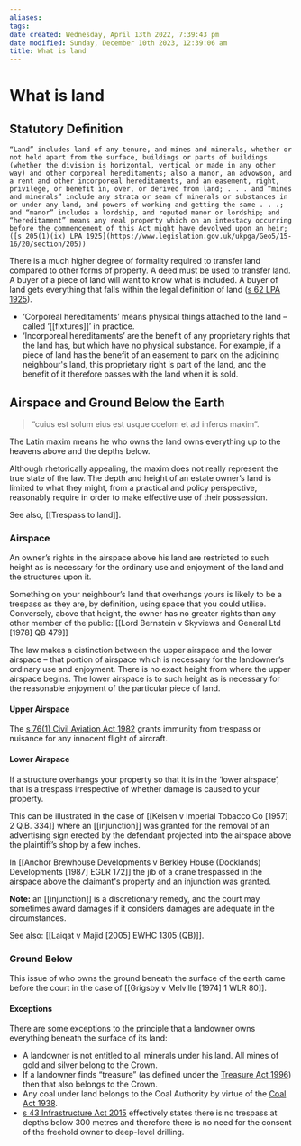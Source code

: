 ```yaml
---
aliases: 
tags: 
date created: Wednesday, April 13th 2022, 7:39:43 pm
date modified: Sunday, December 10th 2023, 12:39:06 am
title: What is land
---
```


# What is land

## Statutory Definition

```ad-defn
“Land” includes land of any tenure, and mines and minerals, whether or not held apart from the surface, buildings or parts of buildings (whether the division is horizontal, vertical or made in any other way) and other corporeal hereditaments; also a manor, an advowson, and a rent and other incorporeal hereditaments, and an easement, right, privilege, or benefit in, over, or derived from land; . . . and “mines and minerals” include any strata or seam of minerals or substances in or under any land, and powers of working and getting the same . . .; and “manor” includes a lordship, and reputed manor or lordship; and “hereditament” means any real property which on an intestacy occurring before the commencement of this Act might have devolved upon an heir;
([s 205(1)(ix) LPA 1925](https://www.legislation.gov.uk/ukpga/Geo5/15-16/20/section/205))
```

There is a much higher degree of formality required to transfer land compared to other forms of property. A deed must be used to transfer land. A buyer of a piece of land will want to know what is included. A buyer of land gets everything that falls within the legal definition of land ([s 62 LPA 1925](https://www.legislation.gov.uk/ukpga/Geo5/15-16/20/section/62)).

- ‘Corporeal hereditaments’ means physical things attached to the land – called ‘[[fixtures]]’ in practice.
- ‘Incorporeal hereditaments’ are the benefit of any proprietary rights that the land has, but which have no physical substance. For example, if a piece of land has the benefit of an easement to park on the adjoining neighbour's land, this proprietary right is part of the land, and the benefit of it therefore passes with the land when it is sold.

## Airspace and Ground Below the Earth

> “cuius est solum eius est usque coelom et ad inferos maxim”.

The Latin maxim means he who owns the land owns everything up to the heavens above and the depths below.

Although rhetorically appealing, the maxim does not really represent the true state of the law. The depth and height of an estate owner’s land is limited to what they might, from a practical and policy perspective, reasonably require in order to make effective use of their possession.

See also, [[Trespass to land]].

### Airspace

An owner’s rights in the airspace above his land are restricted to such height as is necessary for the ordinary use and enjoyment of the land and the structures upon it.

Something on your neighbour’s land that overhangs yours is likely to be a trespass as they are, by definition, using space that you could utilise. Conversely, above that height, the owner has no greater rights than any other member of the public: [[Lord Bernstein v Skyviews and General Ltd [1978] QB 479]]

The law makes a distinction between the upper airspace and the lower airspace – that portion of airspace which is necessary for the landowner’s ordinary use and enjoyment. There is no exact height from where the upper airspace begins. The lower airspace is to such height as is necessary for the reasonable enjoyment of the particular piece of land.

#### Upper Airspace

The [s 76(1) Civil Aviation Act 1982](https://www.legislation.gov.uk/ukpga/1982/16/section/76) grants immunity from trespass or nuisance for any innocent flight of aircraft.

#### Lower Airspace

If a structure overhangs your property so that it is in the ‘lower airspace’, that is a trespass irrespective of whether damage is caused to your property.

This can be illustrated in the case of [[Kelsen v Imperial Tobacco Co [1957] 2 Q.B. 334]] where an [[injunction]] was granted for the removal of an advertising sign erected by the defendant projected into the airspace above the plaintiff’s shop by a few inches.

In [[Anchor Brewhouse Developments v Berkley House (Docklands) Developments [1987] EGLR 172]] the jib of a crane trespassed in the airspace above the claimant's property and an injunction was granted.

**Note:** an [[injunction]] is a discretionary remedy, and the court may sometimes award damages if it considers damages are adequate in the circumstances.

See also: [[Laiqat v Majid [2005] EWHC 1305 (QB)]].

### Ground Below

This issue of who owns the ground beneath the surface of the earth came before the court in the case of [[Grigsby v Melville [1974] 1 WLR 80]].

#### **Exceptions**

There are some exceptions to the principle that a landowner owns everything beneath the surface of its land:

- A landowner is not entitled to all minerals under his land. All mines of gold and silver belong to the Crown.
- If a landowner finds “treasure” (as defined under the [Treasure Act 1996](https://www.legislation.gov.uk/ukpga/1996/24/contents)) then that also belongs to the Crown.
- Any coal under land belongs to the Coal Authority by virtue of the [Coal Act 1938](https://www.legislation.gov.uk/ukpga/Geo6/1-2/52/enacted).
- [s 43 Infrastructure Act 2015](https://www.legislation.gov.uk/ukpga/2015/7/section/43/enacted) effectively states there is no trespass at depths below 300 metres and therefore there is no need for the consent of the freehold owner to deep-level drilling.
